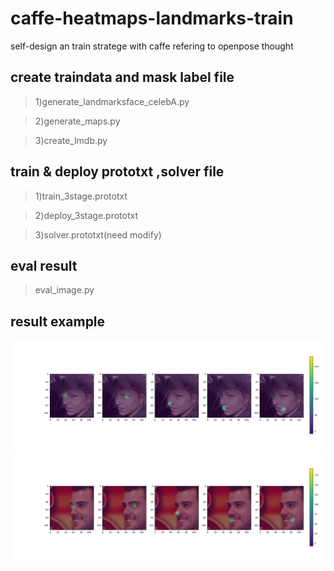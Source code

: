 # caffe-heatmaps-landmarks-train
self-design an train stratege with caffe refering to openpose thought 

## create traindata and mask label file

>1)generate_landmarksface_celebA.py

>2)generate_maps.py

>3)create_lmdb.py

## train & deploy prototxt ,solver file

>1)train_3stage.prototxt

>2)deploy_3stage.prototxt

>3)solver.prototxt(need modify)

## eval result

>eval_image.py

## result example
![example1](https://github.com/1093842024/caffe-heatmaps-landmarks-train/blob/master/eval_result/0_000184_9_result.jpg)
![example2](https://github.com/1093842024/caffe-heatmaps-landmarks-train/blob/master/eval_result/0_000245_9_result.jpg)
